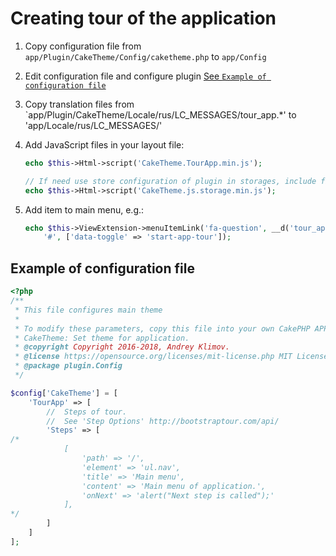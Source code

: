 # Creating tour of the application

1. Copy configuration file from `app/Plugin/CakeTheme/Config/caketheme.php` to `app/Config`
2. Edit configuration file and configure plugin [See `Example of configuration file`](#example-of-configuration-file)
3. Copy translation files from `app/Plugin/CakeTheme/Locale/rus/LC_MESSAGES/tour_app.*' to 'app/Locale/rus/LC_MESSAGES/'
4. Add JavaScript files in your layout file:

   ```php
   echo $this->Html->script('CakeTheme.TourApp.min.js');

   // If need use store configuration of plugin in storages, include file:
   echo $this->Html->script('CakeTheme.js.storage.min.js');
   ```

5. Add item to main menu, e.g.:

   ```php
   echo $this->ViewExtension->menuItemLink('fa-question', __d('tour_app', 'Start the tour of the application'),
       '#', ['data-toggle' => 'start-app-tour']);
   ```

## Example of configuration file

```php
<?php
/**
 * This file configures main theme
 *
 * To modify these parameters, copy this file into your own CakePHP APP/Config directory.
 * CakeTheme: Set theme for application.
 * @copyright Copyright 2016-2018, Andrey Klimov.
 * @license https://opensource.org/licenses/mit-license.php MIT License
 * @package plugin.Config
 */

$config['CakeTheme'] = [
    'TourApp' => [
        //  Steps of tour.
        //  See 'Step Options' http://bootstraptour.com/api/
        'Steps' => [
/*
            [
                'path' => '/',
                'element' => 'ul.nav',
                'title' => 'Main menu',
                'content' => 'Main menu of application.',
                'onNext' => 'alert("Next step is called");'
            ],
*/
        ]
    ]
];
```
